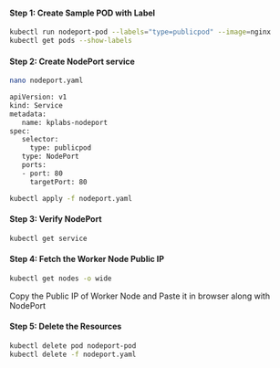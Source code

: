 
#### Step 1: Create Sample POD with Label
```sh
kubectl run nodeport-pod --labels="type=publicpod" --image=nginx
kubectl get pods --show-labels
```
#### Step 2: Create NodePort service
```sh
nano nodeport.yaml
```
```sh
apiVersion: v1
kind: Service
metadata:
   name: kplabs-nodeport
spec:
   selector:
     type: publicpod
   type: NodePort
   ports:
   - port: 80
     targetPort: 80
```
```sh
kubectl apply -f nodeport.yaml
```
#### Step 3: Verify NodePort
```sh
kubectl get service
```
#### Step 4: Fetch the Worker Node Public IP
```sh
kubectl get nodes -o wide
```

Copy the Public IP of Worker Node and Paste it in browser along with NodePort

#### Step 5: Delete the Resources
```sh
kubectl delete pod nodeport-pod
kubectl delete -f nodeport.yaml
```
